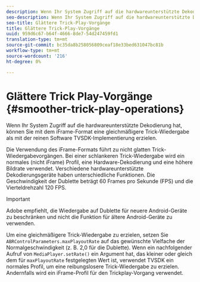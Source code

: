 ```yaml
---
description: Wenn Ihr System Zugriff auf die hardwareunterstützte Dekodierung hat, können Sie mit dem iFrame-Format eine gleichmäßigere Trick-Wiedergabe als mit der reinen Software TVSDK-Implementierung erzielen.
seo-description: Wenn Ihr System Zugriff auf die hardwareunterstützte Dekodierung hat, können Sie mit dem iFrame-Format eine gleichmäßigere Trick-Wiedergabe als mit der reinen Software TVSDK-Implementierung erzielen.
seo-title: Glättere Trick-Play-Vorgänge
title: Glättere Trick-Play-Vorgänge
uuid: 959d6c67-b64f-4666-8de7-54d247459fd1
translation-type: tm+mt
source-git-commit: bc35da8b258056809ceaf18e33bed631047bc81b
workflow-type: tm+mt
source-wordcount: '216'
ht-degree: 0%

---
```



# Glättere Trick Play-Vorgänge {#smoother-trick-play-operations}

Wenn Ihr System Zugriff auf die hardwareunterstützte Dekodierung hat, können Sie mit dem iFrame-Format eine gleichmäßigere Trick-Wiedergabe als mit der reinen Software TVSDK-Implementierung erzielen.

<!--<a id="section_3DBFD7A3D1C7453096D3D3885E786263"></a>-->

Die Verwendung des iFrame-Formats führt zu nicht glatten Trick-Wiedergabevorgängen. Bei einer schlankeren Trick-Wiedergabe wird ein normales (nicht iFrame) Profil, eine Hardware-Dekodierung und eine höhere Bildrate verwendet. Verschiedene hardwareunterstützte Dekodierungsgeräte haben unterschiedliche Funktionen. Die Geschwindigkeit der Dublette beträgt 60 Frames pro Sekunde (FPS) und die Vierteldrehzahl 120 FPS.

>[!IMPORTANT]
>
>Adobe empfiehlt, die Wiedergabe auf Dublette für neuere Android-Geräte zu beschränken und nicht die Funktion für ältere Android-Geräte zu verwenden.

Um eine gleichmäßigere Trick-Wiedergabe zu erzielen, setzen Sie `ABRControlParameters.maxPlayoutRate` auf das gewünschte Vielfache der Normalgeschwindigkeit (z. B. 2,0 für die Dublette). Wenn ein nachfolgender Aufruf von `MediaPlayer.setRate()` ein Argument hat, das kleiner oder gleich dem für `maxPlayoutRate` festgelegten Wert ist, verwendet TVSDK ein normales Profil, um eine reibungslosere Trick-Wiedergabe zu erzielen. Andernfalls wird ein iFrame-Profil für den Trickplay-Vorgang verwendet.